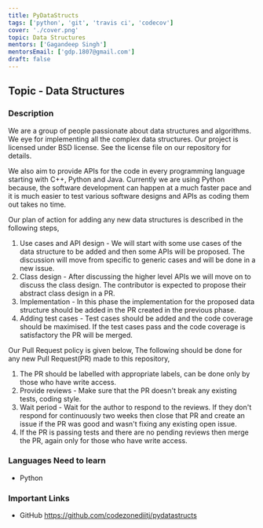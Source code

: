 ```yaml
---
title: PyDataStructs
tags: ['python', 'git', 'travis ci', 'codecov']
cover: './cover.png'
topic: Data Structures
mentors: ['Gagandeep Singh']
mentorsEmail: ['gdp.1807@gmail.com']
draft: false
---
```


## Topic - Data Structures

### Description 

We are a group of people passionate about data structures and algorithms. We eye for implementing all the complex data structures. Our project is licensed under BSD license. See the license file on our repository for details.

We also aim to provide APIs for the code in every programming language starting with C++, Python and Java. Currently we are using Python because, the software development can happen at a much faster pace and it is much easier to test various software designs and APIs as coding them out takes no time.

Our plan of action for adding any new data structures is described in the following steps,

1. Use cases and API design - We will start with some use cases of the data structure to be added and then some APIs will be proposed. The discussion will move from specific to generic cases and will be done in a new issue.
2. Class design - After discussing the higher level APIs we will move on to discuss the class design. The contributor is expected to propose their abstract class design in a PR.
3. Implementation - In this phase the implementation for the proposed data structure should be added in the PR created in the previous phase.
4. Adding test cases - Test cases should be added and the code coverage should be maximised. If the test cases pass and the code coverage is satisfactory the PR will be merged.

Our Pull Request policy is given below,
The following should be done for any new Pull Request(PR) made to this repository,
1. The PR should be labelled with appropriate labels, can be done only by those who have write access.
2. Provide reviews - Make sure that the PR doesn't break any existing tests, coding style.
3. Wait period - Wait for the author to respond to the reviews. If they don't respond for continuously two weeks then close that PR and create an issue if the PR was good and wasn't fixing any existing open issue.
4. If the PR is passing tests and there are no pending reviews then merge the PR, again only for those who have write access.

### Languages Need to learn

 - Python

### Important Links

- GitHub
https://github.com/codezonediitj/pydatastructs